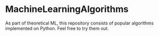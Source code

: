 # MachineLearningAlgorithms

As part of theoretical ML, this repository consists of popular algorithms implemented on 
Python. Feel free to try them out.
